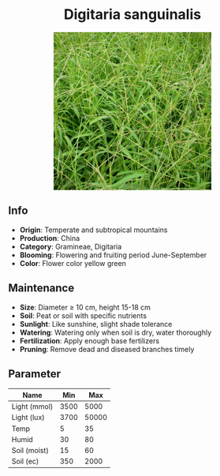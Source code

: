 <h1 align='center'>Digitaria sanguinalis</h1>
<p align="center">
    <img 
        align='center'
        width='320'
        src="../images/digitaria sanguinalis.png" 
        alt='Digitaria sanguinalis' />
</p>

## Info

 - **Origin**: Temperate and subtropical mountains
 - **Production**: China
 - **Category**: Gramineae, Digitaria
 - **Blooming**: Flowering and fruiting period June-September
 - **Color**: Flower color yellow green

## Maintenance

 - **Size**: Diameter ≥ 10 cm, height 15-18 cm
 - **Soil**: Peat or soil with specific nutrients
 - **Sunlight**: Like sunshine, slight shade tolerance
 - **Watering**: Watering only when soil is dry, water thoroughly
 - **Fertilization**: Apply enough base fertilizers
 - **Pruning**: Remove dead and diseased branches timely

## Parameter

| Name         | Min  | Max   |
|--------------|------|-------|
| Light (mmol) | 3500 | 5000  |
| Light (lux)  | 3700 | 50000 |
| Temp         | 5    | 35    |
| Humid        | 30   | 80    |
| Soil (moist) | 15   | 60    |
| Soil (ec)    | 350  | 2000  |
